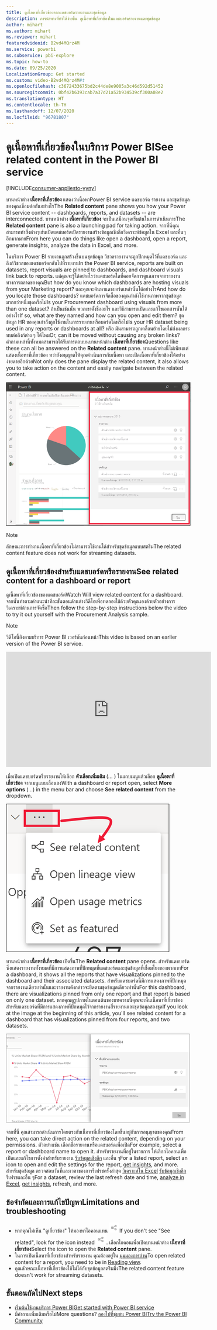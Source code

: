 ```yaml
---
title: ดูเนื้อหาที่เกี่ยวข้องจากแดชบอร์ดรายงานและชุดข้อมูล
description: การนำทางที่ทำได้ง่ายขึ้น ดูเนื้อหาที่เกี่ยวข้องในแดชบอร์ดรายงานและชุดข้อมูล
author: mihart
ms.author: mihart
ms.reviewer: mihart
featuredvideoid: B2vd4MQrz4M
ms.service: powerbi
ms.subservice: pbi-explore
ms.topic: how-to
ms.date: 09/25/2020
LocalizationGroup: Get started
ms.custom: video-B2vd4MQrz4M#t
ms.openlocfilehash: c3672433675bd2c44de8e9005a3c46d592d51452
ms.sourcegitcommit: 0bf42b6393cab7a37d21a52b934539cf300a08e2
ms.translationtype: HT
ms.contentlocale: th-TH
ms.lasthandoff: 12/07/2020
ms.locfileid: "96781807"
---
```

# <a name="see-related-content-in-the-power-bi-service"></a><span data-ttu-id="63337-103">ดูเนื้อหาที่เกี่ยวข้องในบริการ Power BI</span><span class="sxs-lookup"><span data-stu-id="63337-103">See related content in the Power BI service</span></span>

[!INCLUDE[consumer-appliesto-yyny](../includes/consumer-appliesto-yyny.md)]


<span data-ttu-id="63337-104">บานหน้าต่าง **เนื้อหาที่เกี่ยวข้อง** แสดงว่าเนื้อหาPower BI service แดชบอร์ด รายงาน และชุดข้อมูลของคุณเชื่อมต่อกันอย่างไร</span><span class="sxs-lookup"><span data-stu-id="63337-104">The **Related content** pane shows you how your Power BI service content -- dashboards, reports, and datasets -- are interconnected.</span></span> <span data-ttu-id="63337-105">บานหน้าต่าง **เนื้อหาที่เกี่ยวข้อง** จะเป็นเสมือนจุดเริ่มต้นในการดำเนินการ</span><span class="sxs-lookup"><span data-stu-id="63337-105">The **Related content** pane is also a launching pad for taking action.</span></span> <span data-ttu-id="63337-106">จากที่นี่คุณสามารถทำสิ่งต่างๆเช่นเปิดแดชบอร์ดเปิดรายงานสร้างข้อมูลเชิงลึกวิเคราะห์ข้อมูลใน Excel และอื่นๆ อีกมากมาย</span><span class="sxs-lookup"><span data-stu-id="63337-106">From here you can do things like open a dashboard, open a report, generate insights, analyze the data in Excel, and more.</span></span>  

<span data-ttu-id="63337-107">ในบริการ Power BI รายงานถูกสร้างขึ้นบนชุดข้อมูล วิชวลรายงานจะถูกปักหมุดไว้ที่แดชบอร์ด และลิงก์วิชวลของแดชบอร์ดกลับไปที่รายงาน</span><span class="sxs-lookup"><span data-stu-id="63337-107">In the Power BI service, reports are built on datasets, report visuals are pinned to dashboards, and dashboard visuals link back to reports.</span></span> <span data-ttu-id="63337-108">แต่คุณจะรู้ได้อย่างไรว่าแดชบอร์ดใดที่คอยจัดการดูแลภาพจากรายงานทางการตลาดของคุณ</span><span class="sxs-lookup"><span data-stu-id="63337-108">But how do you know which dashboards are hosting visuals from your Marketing report?</span></span> <span data-ttu-id="63337-109">และคุณจะค้นหาแดชบอร์ดเหล่านั้นได้อย่างไร</span><span class="sxs-lookup"><span data-stu-id="63337-109">And how do you locate those dashboards?</span></span> <span data-ttu-id="63337-110">แดชบอร์ดการจัดซื้อของคุณกำลังใช้งานภาพจากชุดข้อมูลมากกว่าหนึ่งชุดหรือไม่</span><span class="sxs-lookup"><span data-stu-id="63337-110">Is your Procurement dashboard using visuals from more than one dataset?</span></span> <span data-ttu-id="63337-111">ถ้าเป็นเช่นนั้น พวกเขาตั้งชื่ออะไร และวิธีสามารถเปิดและแก้ไขเอกสารนั้นได้อย่างไร</span><span class="sxs-lookup"><span data-stu-id="63337-111">If so, what are they named and how can you open and edit them?</span></span> <span data-ttu-id="63337-112">ชุดข้อมูล HR ของคุณกำลังถูกใช้งานในการรายงานหรือบอร์ดใดหรือไม่</span><span class="sxs-lookup"><span data-stu-id="63337-112">Is your HR dataset being used in any reports or dashboards at all?</span></span> <span data-ttu-id="63337-113">หรือ มันสามารถถูกเคลื่อนย้ายโดยไม่ส่งผลกระทบต่อลิงก์ต่าง ๆ ได้ไหม</span><span class="sxs-lookup"><span data-stu-id="63337-113">Or, can it be moved without causing any broken links?</span></span> <span data-ttu-id="63337-114">คำถามเหล่านี้ทั้งหมดสามารถได้รับการตอบบนบานหน้าต่าง **เนื้อหาที่เกี่ยวข้อง**</span><span class="sxs-lookup"><span data-stu-id="63337-114">Questions like these can all be answered on the **Related content** pane.</span></span>  <span data-ttu-id="63337-115">บานหน้าต่างนี้ไม่เพียงแต่แสดงเนื้อหาที่เกี่ยวข้อง ทว่ายังอนุญาตให้คุณดำเนินการกับเนื้อหา และเปิดเนื้อหาที่เกี่ยวข้องได้อย่างง่ายดายอีกด้วย</span><span class="sxs-lookup"><span data-stu-id="63337-115">Not only does the pane display the related content, it also allows you to take action on the content and easily navigate between the related content.</span></span>

![เนื้อหาที่เกี่ยวข้อง](./media/end-user-related/power-bi-see-related-pane.png)

> [!NOTE]
> <span data-ttu-id="63337-117">ลักษณะการทำงานเนื้อหาที่เกี่ยวข้องไม่สามารถใช้งานได้สำหรับชุดข้อมูลแบบสตรีม</span><span class="sxs-lookup"><span data-stu-id="63337-117">The related content feature does not work for streaming datasets.</span></span>
> 
> 

## <a name="see-related-content-for-a-dashboard-or-report"></a><span data-ttu-id="63337-118">ดูเนื้อหาที่เกี่ยวข้องสำหรับแดชบอร์ดหรือรายงาน</span><span class="sxs-lookup"><span data-stu-id="63337-118">See related content for a dashboard or report</span></span>
<span data-ttu-id="63337-119">ดูเนื้อหาที่เกี่ยวข้องของแดชบอร์ด</span><span class="sxs-lookup"><span data-stu-id="63337-119">Watch Will view related content for a dashboard.</span></span> <span data-ttu-id="63337-120">จากนั้นทำตามคำแนะนำทีละขั้นตอนด้านล่างวิดีโอเพื่อทดลองใช้ด้วยตัวคุณเองด้วยตัวอย่างการวิเคราะห์ด้านการจัดซื้อ</span><span class="sxs-lookup"><span data-stu-id="63337-120">Then follow the step-by-step instructions below the video to try it out yourself with the Procurement Analysis sample.</span></span>

> [!NOTE]
> <span data-ttu-id="63337-121">วิดีโอนี้อิงตามบริการ Power BI เวอร์ชันก่อนหน้า</span><span class="sxs-lookup"><span data-stu-id="63337-121">This video is based on an earlier version of the Power BI service.</span></span> 

<iframe width="560" height="315" src="https://www.youtube.com/embed/B2vd4MQrz4M#t=3m05s" frameborder="0" allowfullscreen></iframe>

<span data-ttu-id="63337-122">เมื่อเปิดแดชบอร์ดหรือรายงานให้เลือก **ตัวเลือกเพิ่มเติม** (... ) ในแถบเมนูแล้วเลือก **ดูเนื้อหาที่เกี่ยวข้อง** จากเมนูแบบเลื่อนลง</span><span class="sxs-lookup"><span data-stu-id="63337-122">With a dashboard or report open, select **More options** (...) in the menu bar and choose **See related content** from the dropdown.</span></span>

![รายการดรอปดาวน์แบบครึ่งวงกลม](./media/end-user-related/power-bi-see-related.png)

<span data-ttu-id="63337-124">บานหน้าต่าง **เนื้อหาที่เกี่ยวข้อง** เปิดขึ้น</span><span class="sxs-lookup"><span data-stu-id="63337-124">The **Related content** pane opens.</span></span> <span data-ttu-id="63337-125">สำหรับแดชบอร์ดซึ่งแสดงรายงานทั้งหมดที่มีการแสดงภาพที่ปักหมุดที่แดชบอร์ดและชุดข้อมูลที่เชื่อมโยงของพวกเขา</span><span class="sxs-lookup"><span data-stu-id="63337-125">For a dashboard, it shows all the reports that have visualizations pinned to the dashboard and their associated datasets.</span></span> <span data-ttu-id="63337-126">สำหรับแดชบอร์ดนี้มีการแสดงภาพที่ปักหมุดจากรายงานเดียวเท่านั้นและรายงานดังกล่าวจะยึดตามชุดข้อมูลเดียวเท่านั้น</span><span class="sxs-lookup"><span data-stu-id="63337-126">For this dashboard, there are visualizations pinned from only one report and that report is based on only one dataset.</span></span> <span data-ttu-id="63337-127">หากคุณดูรูปภาพในตอนต้นของบทความนี้คุณจะเห็นเนื้อหาที่เกี่ยวข้องสำหรับแดชบอร์ดที่มีการแสดงภาพที่ปักหมุดไว้จากรายงานสี่รายงานและชุดข้อมูลสองชุด</span><span class="sxs-lookup"><span data-stu-id="63337-127">If you look at the image at the beginning of this article, you'll see related content for a dashboard that has visualizations pinned from four reports, and two datasets.</span></span>

![บานหน้าต่างเนื้อหาที่เกี่ยวข้อง](./media/end-user-related/power-bi-view-related-dashboard.png)

<span data-ttu-id="63337-129">จากที่นี่ คุณสามารถดำเนินการโดยตรงกับเนื้อหาที่เกี่ยวข้องโดยขึ้นอยู่กับการอนุญาตของคุณ</span><span class="sxs-lookup"><span data-stu-id="63337-129">From here, you can take direct action on the related content, depending on your permissions.</span></span>  <span data-ttu-id="63337-130">ตัวอย่างเช่น เลือกชื่อรายงานหรือแดชบอร์ดเพื่อเปิด</span><span class="sxs-lookup"><span data-stu-id="63337-130">For example, select a report or dashboard name to open it.</span></span>  <span data-ttu-id="63337-131">สำหรับรายงานที่อยู่ในรายการ ให้เลือกไอคอนเพื่อเปิดและแก้ไขการตั้งค่าสำหรับรายงาน [รับข้อมูลเชิงลึก](end-user-insights.md) และอื่น ๆ</span><span class="sxs-lookup"><span data-stu-id="63337-131">For a listed report, select an icon to open and edit the settings for the report, [get insights](end-user-insights.md), and more.</span></span> <span data-ttu-id="63337-132">สำหรับชุดข้อมูล ตรวจสอบวันที่และเวลาของการรีเฟรชครั้งล่าสุด [วิเคราะห์ใน Excel](../collaborate-share/service-analyze-in-excel.md) [รับข้อมูลเชิงลึก](end-user-insights.md) รีเฟรชและอื่น ๆ</span><span class="sxs-lookup"><span data-stu-id="63337-132">For a dataset, review the last refresh date and time, [analyze in Excel](../collaborate-share/service-analyze-in-excel.md), [get insights](end-user-insights.md), refresh, and more.</span></span>  



<!-- ## See related content for a dataset
You'll need at least *view* permissions to a dataset to open the **Related content** pane. In this example, we're using the [Procurement Analysis sample](../create-reports/sample-procurement.md).

From the nav pane, locate the **Workspaces** heading and select a workspace from the list. If you have content in a workspace, it will display in the canvas to the right. 

![workspaces in nav pane](./media/end-user-related/power-bi-workspace.png)


In a workspace, select the **Datasets** tab and locate the **See related** icon ![See related icon](./media/end-user-related/power-bi-view-related-icon-new.png).

![Datasets tab](./media/end-user-related/power-bi-related-dataset.png)

Select the icon to open the **Related content** pane.

![Related content pane opens on top of Power BI content view](media/end-user-related/power-bi-dataset.png)

From here, you can take direct action on the related content. For example, select a dashboard or report name to open it.  For any dashboard in the list, select an icon to [share the dashboard with others](../collaborate-share/service-share-dashboards.md) or to open the **Settings** window for the dashboard. For a report, select an icon to [analyze in Excel](../collaborate-share/service-analyze-in-excel.md), [rename](../create-reports/service-rename.md), or [get insights](end-user-insights.md).  -->

## <a name="limitations-and-troubleshooting"></a><span data-ttu-id="63337-133">ข้อจำกัดและการแก้ไขปัญหา</span><span class="sxs-lookup"><span data-stu-id="63337-133">Limitations and troubleshooting</span></span>
* <span data-ttu-id="63337-134">หากคุณไม่เห็น "ดูเกี่ยวข้อง" ให้มองหาไอคอนแทน ![ดูไอคอนที่เกี่ยวข้อง](./media/end-user-related/power-bi-view-related-icon-new.png)</span><span class="sxs-lookup"><span data-stu-id="63337-134">If you don't see "See related", look for the icon instead ![See related icon](./media/end-user-related/power-bi-view-related-icon-new.png).</span></span> <span data-ttu-id="63337-135">เลือกไอคอนเพื่อเปิดบานหน้าต่าง **เนื้อหาที่เกี่ยวข้อง**</span><span class="sxs-lookup"><span data-stu-id="63337-135">Select the icon to open the **Related content** pane.</span></span>
* <span data-ttu-id="63337-136">ในการเปิดเนื้อหาที่เกี่ยวข้องสำหรับรายงาน คุณต้องอยู่ใน [มุมมองการอ่าน](end-user-reading-view.md)</span><span class="sxs-lookup"><span data-stu-id="63337-136">To open related content for a report, you need to be in [Reading view](end-user-reading-view.md).</span></span>
* <span data-ttu-id="63337-137">คุณลักษณะเนื้อหาที่เกี่ยวข้องใช้ไม่ได้กับชุดข้อมูลสตรีมมิ่ง</span><span class="sxs-lookup"><span data-stu-id="63337-137">The related content feature doesn't work for streaming datasets.</span></span>

## <a name="next-steps"></a><span data-ttu-id="63337-138">ขั้นตอนถัดไป</span><span class="sxs-lookup"><span data-stu-id="63337-138">Next steps</span></span>
* [<span data-ttu-id="63337-139">เริ่มต้นใช้งานบริการ Power BI</span><span class="sxs-lookup"><span data-stu-id="63337-139">Get started with Power BI service</span></span>](../fundamentals/service-get-started.md)
* <span data-ttu-id="63337-140">มีคำถามเพิ่มเติมหรือไม่</span><span class="sxs-lookup"><span data-stu-id="63337-140">More questions?</span></span> [<span data-ttu-id="63337-141">ลองไปที่ชุมชน Power BI</span><span class="sxs-lookup"><span data-stu-id="63337-141">Try the Power BI Community</span></span>](https://community.powerbi.com/)
